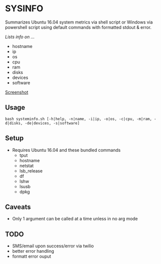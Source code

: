 # SYSINFO
Summarizes Ubuntu 16.04 system metrics via shell script or Windows via powershell script using default commands with formatted stdout & error.     

*Lists info on ...*
* hostname
* ip
* os
* cpu
* ram
* disks
* devices
* software

[Screenshot](https://i.imgur.com/ZjLpSMU.png)
## Usage
```bash systeminfo.sh [-h|help, -n|name, -i|ip, -o|os, -c|cpu, -m|ram, -d|disks, -de|devices, -s|software]``` 

## Setup
* Requires Ubuntu 16.04 and these bundled commands
	* tput
	* hostname
	* netstat
	* lsb_release
	* df
	* lshw
	* lsusb
	* dpkg

## Caveats
* Only 1 argument can be called at a time unless in no arg mode

## TODO
* SMS/email upon success/error via twilio
* better error handling
* formatt error ouput
